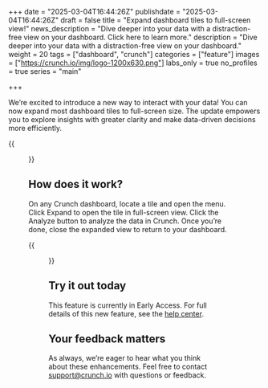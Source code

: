 +++
date = "2025-03-04T16:44:26Z"
publishdate = "2025-03-04T16:44:26Z"
draft = false
title = "Expand dashboard tiles to full-screen view!"
news_description = "Dive deeper into your data with a distraction-free view on your dashboard. Click here to learn more."
description = "Dive deeper into your data with a distraction-free view on your dashboard."
weight = 20
tags = ["dashboard", "crunch"]
categories = ["feature"]
images = ["https://crunch.io/img/logo-1200x630.png"]
labs_only = true
no_profiles = true
series = "main"

+++

We’re excited to introduce a new way to interact with your data! You can now expand most dashboard tiles to full-screen size. The update empowers you to explore insights with greater clarity and make data-driven decisions more efficiently.

{{<figure src="https://player-crunch-io.s3.amazonaws.com/help-crunch-io/screenshots/viewing-dashboard-q1-2025.07.png" width=700 class="img-fluid">}}

## How does it work?

On any Crunch dashboard, locate a tile and open the menu. Click Expand to open the tile in full-screen view. Click the Analyze button to analyze the data in Crunch. Once you’re done, close the expanded view to return to your dashboard.

{{<figure src="https://player-crunch-io.s3.amazonaws.com/help-crunch-io/screenshots/viewing-dashboard-q1-2025.06.png" width=700 class="img-fluid">}}


## Try it out today

This feature is currently in Early Access. For full details of this new feature, see the [help center](https://help.crunch.io/hc/en-us/articles/34267419053197-Viewing-a-dashboard).

## Your feedback matters

As always, we’re eager to hear what you think about these enhancements. Feel free to contact support@crunch.io with questions or feedback.
